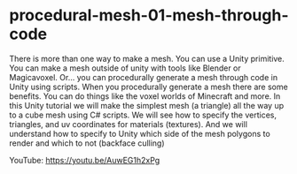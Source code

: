 # procedural-mesh-01-mesh-through-code
There is more than one way to make a mesh. You can use a Unity primitive. You can make a mesh outside of unity with tools like Blender or Magicavoxel. Or... you can procedurally generate a mesh through code in Unity using scripts. When you procedurally generate a mesh there are some benefits. You can do things like the voxel worlds of Minecraft and more.  In this Unity tutorial we will make the simplest mesh (a triangle) all the way up to a cube mesh using C# scripts. We will see how to specify the vertices, triangles, and uv coordinates for materials (textures). And we will understand how to specify to Unity which side of the mesh polygons to render and which to not (backface culling)

YouTube:   https://youtu.be/AuwEG1h2xPg
